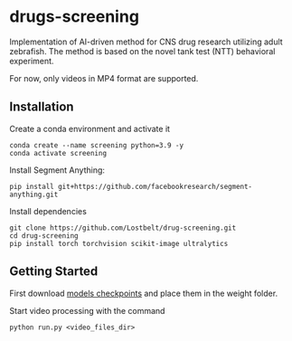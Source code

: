 # drugs-screening

Implementation of AI-driven method for CNS drug research utilizing adult zebrafish. The method is based on the novel tank test (NTT) behavioral experiment.

For now, only videos in MP4 format are supported.

## Installation

Create a conda environment and activate it

```
conda create --name screening python=3.9 -y
conda activate screening
```

Install Segment Anything:

```
pip install git+https://github.com/facebookresearch/segment-anything.git
```


Install dependencies

```
git clone https://github.com/Lostbelt/drug-screening.git
cd drug-screening
pip install torch torchvision scikit-image ultralytics
```

## <a name="GettingStarted"></a>Getting Started

First download [models checkpoints](https://drive.google.com/drive/folders/1Ahy9nWQRqqwMCV9Di8jhIZyxUQmo5NaC?usp=sharing) and place them in the weight folder.

Start video processing with the command
```
python run.py <video_files_dir>
```

